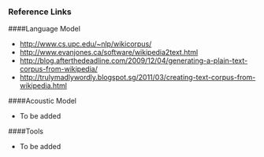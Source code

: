 ### Reference Links

####Language Model

- http://www.cs.upc.edu/~nlp/wikicorpus/
- http://www.evanjones.ca/software/wikipedia2text.html
- http://blog.afterthedeadline.com/2009/12/04/generating-a-plain-text-corpus-from-wikipedia/
- http://trulymadlywordly.blogspot.sg/2011/03/creating-text-corpus-from-wikipedia.html 

####Acoustic Model

- To be added

####Tools

- To be added
